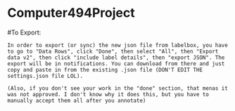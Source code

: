 # Computer494Project

#To Export:

    In order to export (or sync) the new json file from labelbox, you have to go to "Data Rows", click "Done", then select "All", then "Export data v2", then click "include label details", then "export JSON". The export will be in notifications. You can download from there and just copy and paste in from the existing .json file (DON'T EDIT THE settings.json file LOL).

    (Also, if you don't see your work in the "done" section, that menas it was not approved. I don't know why it does this, but you have to manually accept them all after you annotate)
